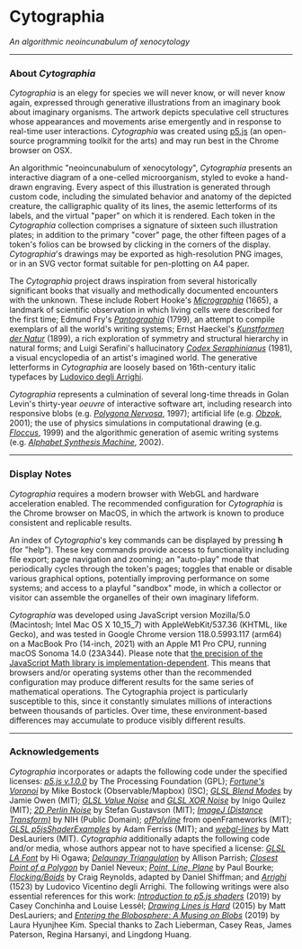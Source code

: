 # Cytographia
*An algorithmic neoincunabulum of xenocytology*

---
### About *Cytographia*

*Cytographia* is an elegy for species we will never know, or will never know again, expressed through generative illustrations from an imaginary book about imaginary organisms. The artwork depicts speculative cell structures whose appearances and movements arise emergently and in response to real-time user interactions. *Cytographia* was created using [p5.js](https://p5js.org/) (an open-source programming toolkit for the arts) and may run best in the Chrome browser on OSX. 

An algorithmic "neoincunabulum of xenocytology", *Cytographia* presents an interactive diagram of a one-celled microorganism, styled to evoke a hand-drawn engraving. Every aspect of this illustration is generated through custom code, including the simulated behavior and anatomy of the depicted creature, the calligraphic quality of its lines, the asemic letterforms of its labels, and the virtual "paper" on which it is rendered. Each token in the *Cytographia* collection comprises a signature of sixteen such illustration plates; in addition to the primary "cover" page, the other fifteen pages of a token's folios can be browsed by clicking in the corners of the display. *Cytographia*'s drawings may be exported as high-resolution PNG images, or in an SVG vector format suitable for pen-plotting on A4 paper. 

The *Cytographia* project draws inspiration from several historically significant books that visually and methodically documented encounters with the unknown. These include Robert Hooke's *[Micrographia](https://en.wikipedia.org/wiki/Micrographia)* (1665), a landmark of scientific observation in which living cells were described for the first time; Edmund Fry's *[Pantographia](https://en.wikipedia.org/wiki/Pantographia)* (1799), an attempt to compile exemplars of all the world's writing systems; Ernst Haeckel's [*Kunstformen der Natur*](https://en.wikipedia.org/wiki/Kunstformen_der_Natur) (1899), a rich exploration of symmetry and structural hierarchy in natural forms; and Luigi Serafini's hallucinatory *[Codex Seraphinianus](https://en.wikipedia.org/wiki/Codex_Seraphinianus)* (1981), a visual encyclopedia of an artist's imagined world. The generative letterforms in *Cytographia* are loosely based on 16th-century italic typefaces by [Ludovico degli Arrighi](https://en.wikipedia.org/wiki/Ludovico_Vicentino_degli_Arrighi). 

*Cytographia* represents a culmination of several long-time threads in Golan Levin's thirty-year *oeuvre* of interactive software art, including research into responsive blobs (e.g. [*Polygona Nervosa*](https://objkt.com/asset/hicetnunc/56312), 1997); artificial life (e.g. [*Obzok*](https://www.youtube.com/watch?v=oVOCKzE2fZk), 2001); the use of physics simulations in computational drawing (e.g. [*Floccus*](https://artbase.rhizome.org/wiki/Q3783), 1999) and the algorithmic generation of asemic writing systems (e.g. [*Alphabet Synthesis Machine*](https://en.wikipedia.org/wiki/Alphabet_Synthesis_Machine), 2002).

---
### Display Notes

*Cytographia* requires a modern browser with WebGL and hardware acceleration enabled. The recommended configuration for *Cytographia* is the Chrome browser on MacOS, in which the artwork is known to produce consistent and replicable results.

An index of *Cytographia*'s key commands can be displayed by pressing **h** (for "help"). These key commands provide access to functionality including file export; page navigation and zooming; an "auto-play" mode that periodically cycles through the token's pages; toggles that enable or disable various graphical options, potentially improving performance on some systems; and access to a playful "sandbox" mode, in which a collector or visitor can assemble the organelles of their own imaginary lifeform.

*Cytographia* was developed using JavaScript version Mozilla/5.0 (Macintosh; Intel Mac OS X 10_15_7) with AppleWebKit/537.36 (KHTML, like Gecko), and was tested in Google Chrome version 118.0.5993.117 (arm64) on a MacBook Pro (14-inch, 2021) with an Apple M1 Pro CPU, running macOS Sonoma 14.0 (23A344). Please note that [the precision of the JavaScript Math library is implementation-dependent](https://developer.mozilla.org/en-US/docs/Web/JavaScript/Reference/Global_Objects/Math). This means that browsers and/or operating systems other than the recommended configuration may produce different results for the same series of mathematical operations. The Cytographia project is particularly susceptible to this, since it constantly simulates millions of interactions between thousands of particles. Over time, these environment-based differences may accumulate to produce visibly different results.

---
### Acknowledgements

*Cytographia* incorporates or adapts the following code under the specified licenses: [*p5.js v.1.0.0*](https://p5js.org/) by The Processing Foundation (GPL); [*Fortune's Voronoi*](https://github.com/d3/d3-delaunay) by Mike Bostock (Observable/Mapbox) (ISC); [*GLSL Blend Modes*](https://github.com/jamieowen/glsl-blend) by Jamie Owen (MIT); [*GLSL Value Noise*](https://www.shadertoy.com/view/lsf3WH) and [*GLSL XOR Noise*](https://www.shadertoy.com/view/XtXXD8) by Inigo Quilez (MIT); [*2D Perlin Noise*](https://github.com/stegu/webgl-noise/blob/master/src/classicnoise2D.glsl) by Stefan Gustavson (MIT); [*ImageJ (Distance Transform)*](https://github.com/imagej/ImageJ/blob/master/ij/process/BinaryInterpolator.java) by NIH (Public Domain); [*ofPolyline*](https://github.com/openframeworks/openFrameworks/tree/master/libs/openFrameworks/graphics) from openFrameworks (MIT); [*GLSL p5jsShaderExamples*](https://github.com/aferriss/p5jsShaderExamples/) by Adam Ferriss (MIT); and [*webgl-lines*](https://mattdesl.github.io/webgl-lines/expanded/gl-line-2d.js) by Matt DesLauriers (MIT). *Cytographia* additionally adapts the following code and/or media, whose authors appear not to have specified a license: [*GLSL LA Font*](https://github.com/hi-ogawa/python-shader-app/tree/master/misc/la_font) by Hi Ogawa; [*Delaunay Triangulation*](https://editor.p5js.org/allison.parrish/sketches/BkhEmKKjW) by Allison Parrish; [*Closest Point of a Polygon*](https://codesandbox.io/s/elated-liskov-3v65c?file=/src/getClosestPointInsidePolygon.ts) by Daniel Neveux; [*Point, Line, Plane*](http://paulbourke.net/geometry/pointlineplane/) by Paul Bourke; [*Flocking/Boids*](https://p5js.org/examples/simulate-flocking.html) by Craig Reynolds, adapted by Daniel Shiffman; and [*Arrighi*](https://en.wikipedia.org/wiki/Ludovico_Vicentino_degli_Arrighi) (1523) by Ludovico Vicentino degli Arrighi. The following writings were also essential references for this work: [*Introduction to p5.js shaders*](https://itp-xstory.github.io/p5js-shaders/#/) (2019) by Casey Conchinha and Louise Lessél; [*Drawing Lines is Hard*](https://mattdesl.svbtle.com/drawing-lines-is-hard) (2015) by Matt DesLauriers; and [*Entering the Blobosphere: A Musing on Blobs*](http://www.lauraonsale.com/blob.html) (2019) by Laura Hyunjhee Kim. Special thanks to Zach Lieberman, Casey Reas, James Paterson, Regina Harsanyi, and Lingdong Huang.
